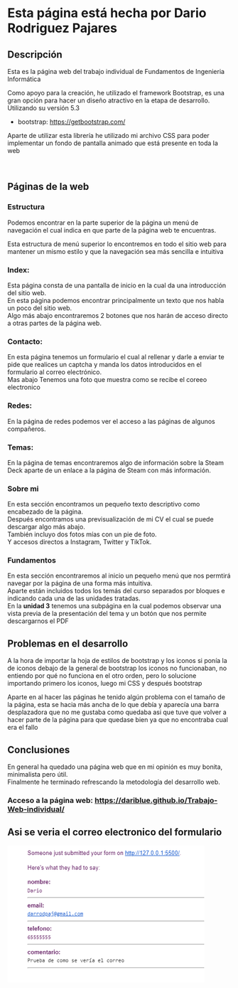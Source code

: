 # Esta página está hecha por Dario Rodriguez Pajares
<!-- # Trabajo-Web-individual -->
## Descripción
Esta es la página web del trabajo individual de Fundamentos de Ingenieria Informática

Como apoyo para la creación, he utilizado el framework Bootstrap, es una gran opción para hacer un diseño atractivo en la etapa de desarrollo. Utilizando su versión 5.3
  - bootstrap: https://getbootstrap.com/ 

Aparte de utilizar esta librería he utilizado mi archivo CSS para poder implementar un fondo de pantalla animado que está presente en toda la web 

<!-- TODO poner foto de como recibo el correo electrónico 
![Alt text](PUBLIC/IMG/Logo.png) -->

<br>

  ## Páginas de la web 
  ### Estructura
  Podemos encontrar en la parte superior de la página un menú de navegación el cual indica en que parte de la página web te encuentras.

  Esta estructura de menú superior lo encontremos en todo el sitio web para mantener un mismo estilo y que la navegación sea más sencilla e intuitiva

  ### Index:
  Esta página consta de una pantalla de inicio en la cual da una introducción del sitio web.<br>
  En esta página podemos encontrar principalmente un texto que nos habla un poco del sitio web.<br>
  Algo más abajo encontraremos 2 botones que nos harán de acceso directo a otras partes de la página web.

  ### Contacto:
  En esta página tenemos un formulario el cual al rellenar y darle a enviar te pide que realices un captcha y manda los datos introducidos en el formulario al correo electrónico.<br> 
  Mas abajo Tenemos una foto que muestra como se recibe el coreeo electronico

  ### Redes:
  En la página de redes podemos ver el acceso a las páginas de algunos compañeros.

  ###  Temas:
  En la página de temas encontraremos algo de información sobre la Steam Deck aparte de un enlace a la página de Steam con más información. 

  ### Sobre mi
  En esta sección encontramos un pequeño texto descriptivo como encabezado de la página.<br>
Después encontramos una previsualización de mi CV el cual se puede descargar algo más abajo.<br>
También incluyo dos fotos mías con un pie de foto.<br>
Y accesos directos a Instagram, Twitter y TikTok.<br>



  ### Fundamentos
  En esta sección encontraremos al inicio un pequeño menú que nos permtirá navegar por la página de una forma más intuitiva. <br> 
  Aparte están incluidos todos los temás del curso separados por bloques e indicando cada una de las unidades tratadas. <br>
  En la **unidad 3** tenemos una subpágina en la cual podemos observar una vista previa de la presentación del tema y un botón que nos permite descargarnos el PDF






## Problemas en el desarrollo 
  A la hora de importar la hoja de estilos de bootstrap y los iconos si ponía la de iconos debajo de la general de bootstrap los iconos no funcionaban, no entiendo por qué no funciona en el otro orden, pero lo solucione importando primero los iconos, luego mi CSS y después bootstrap

  Aparte en al hacer las páginas he tenido algún problema con el tamaño de la página, esta se hacia más ancha de lo que debía y aparecía una barra desplazadora que no me gustaba como quedaba asi que tuve que volver a hacer parte de la página para que quedase bien ya que no encontraba cual era el fallo

## Conclusiones
En general ha quedado una página web que en mi opinión es muy bonita, minimalista pero útil. <br>
Finalmente he terminado refrescando la metodología del desarrollo web.



### Acceso a la página web: https://dariblue.github.io/Trabajo-Web-individual/




## Asi se veria el correo electronico del formulario
![Alt text](PUBLIC/IMG/correo.png)